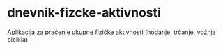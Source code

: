 # dnevnik-fizcke-aktivnosti
Aplikacija za praćenje ukupne fizičke aktivnosti (hodanje, trčanje, vožnja bicikla).
